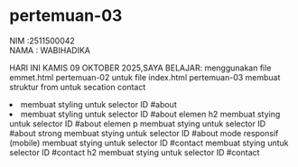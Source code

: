 # pertemuan-03

NIM :2511500042<br>
NAMA : WABIHADIKA<br>

HARI INI KAMIS 09 OKTOBER 2025,SAYA BELAJAR:
<OI>
  <Ii>menggunakan file emmet.html pertemuan-02 untuk file index.html pertemuan-03</Ii>
  <Ii>membuat struktur from untuk secation contact</Ii>
  <li>membuat styling untuk selector ID #about<li>
  <Ii>membuat styling untuk selector ID #about elemen h2</Ii>
  <Ii>membuat stying untuk selector ID #about elemen p</Ii>
  <Ii>membuat stying untuk selector ID #about strong </Ii>
  <Ii>membuat stying untuk selector ID #about mode responsif (mobile) </Ii>
  <Ii>membuat stying untuk selector ID #contact</Ii>
  <Ii>membuat stying untuk selector ID #contact h2</Ii>
  <Ii>membuat stying untuk selector ID #contact</Ii>
  
</oI>  